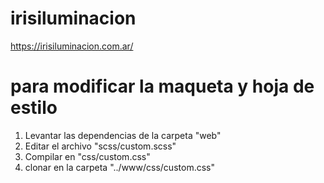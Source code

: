 # irisiluminacion
https://irisiluminacion.com.ar/

# para modificar la maqueta y hoja de estilo
1. Levantar las dependencias de la carpeta "web"
2. Editar el archivo "scss/custom.scss"
3. Compilar en "css/custom.css"
4. clonar en la carpeta "../www/css/custom.css"
